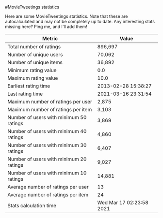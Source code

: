 #MovieTweetings statistics

Here are some MovieTweetings statistics. Note that these are autocalculated and may not be completely up to date. Any interesting stats missing here? Ping me, and I'll add them!

Metric | Value
--- | ---
Total number of ratings                 | 896,697
Number of unique users                  | 70,062
Number of unique items                  | 36,892
Minimum rating value                    | 0.0
Maximum rating value                    | 10.0
Earliest rating time                    | 2013-02-28 15:38:27
Last rating time                        | 2021-03-16 23:31:54
Maximum number of ratings per user      | 2,875
Maximum number of ratings per item      | 3,103
Number of users with minimum 50 ratings | 3,869
Number of users with minimum 40 ratings | 4,860
Number of users with minimum 30 ratings | 6,407
Number of users with minimum 20 ratings | 9,027
Number of users with minimum 10 ratings | 14,881
Average number of ratings per user      | 13
Average number of ratings per item      | 24
Stats calculation time                  | Wed Mar 17 02:23:58 2021

